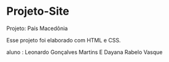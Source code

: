 # Projeto-Site

Projeto: País Macedônia 

Esse projeto foi elaborado com HTML e CSS.

aluno : Leonardo Gonçalves Martins
          E
        Dayana Rabelo Vasque
